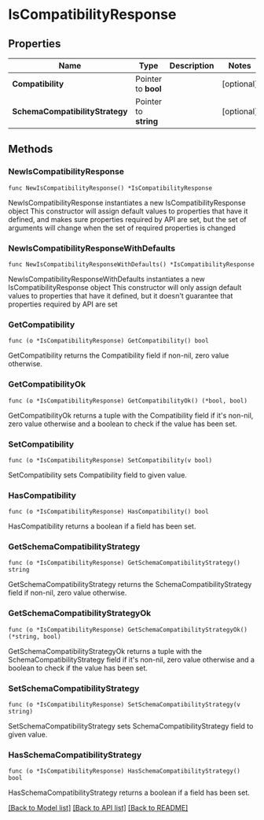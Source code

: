 # IsCompatibilityResponse

## Properties

Name | Type | Description | Notes
------------ | ------------- | ------------- | -------------
**Compatibility** | Pointer to **bool** |  | [optional] 
**SchemaCompatibilityStrategy** | Pointer to **string** |  | [optional] 

## Methods

### NewIsCompatibilityResponse

`func NewIsCompatibilityResponse() *IsCompatibilityResponse`

NewIsCompatibilityResponse instantiates a new IsCompatibilityResponse object
This constructor will assign default values to properties that have it defined,
and makes sure properties required by API are set, but the set of arguments
will change when the set of required properties is changed

### NewIsCompatibilityResponseWithDefaults

`func NewIsCompatibilityResponseWithDefaults() *IsCompatibilityResponse`

NewIsCompatibilityResponseWithDefaults instantiates a new IsCompatibilityResponse object
This constructor will only assign default values to properties that have it defined,
but it doesn't guarantee that properties required by API are set

### GetCompatibility

`func (o *IsCompatibilityResponse) GetCompatibility() bool`

GetCompatibility returns the Compatibility field if non-nil, zero value otherwise.

### GetCompatibilityOk

`func (o *IsCompatibilityResponse) GetCompatibilityOk() (*bool, bool)`

GetCompatibilityOk returns a tuple with the Compatibility field if it's non-nil, zero value otherwise
and a boolean to check if the value has been set.

### SetCompatibility

`func (o *IsCompatibilityResponse) SetCompatibility(v bool)`

SetCompatibility sets Compatibility field to given value.

### HasCompatibility

`func (o *IsCompatibilityResponse) HasCompatibility() bool`

HasCompatibility returns a boolean if a field has been set.

### GetSchemaCompatibilityStrategy

`func (o *IsCompatibilityResponse) GetSchemaCompatibilityStrategy() string`

GetSchemaCompatibilityStrategy returns the SchemaCompatibilityStrategy field if non-nil, zero value otherwise.

### GetSchemaCompatibilityStrategyOk

`func (o *IsCompatibilityResponse) GetSchemaCompatibilityStrategyOk() (*string, bool)`

GetSchemaCompatibilityStrategyOk returns a tuple with the SchemaCompatibilityStrategy field if it's non-nil, zero value otherwise
and a boolean to check if the value has been set.

### SetSchemaCompatibilityStrategy

`func (o *IsCompatibilityResponse) SetSchemaCompatibilityStrategy(v string)`

SetSchemaCompatibilityStrategy sets SchemaCompatibilityStrategy field to given value.

### HasSchemaCompatibilityStrategy

`func (o *IsCompatibilityResponse) HasSchemaCompatibilityStrategy() bool`

HasSchemaCompatibilityStrategy returns a boolean if a field has been set.


[[Back to Model list]](../README.md#documentation-for-models) [[Back to API list]](../README.md#documentation-for-api-endpoints) [[Back to README]](../README.md)


